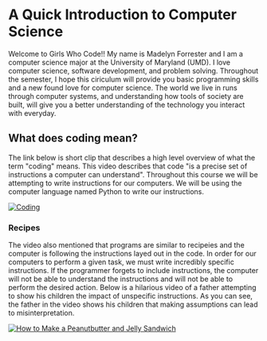 # A Quick Introduction to Computer Science

Welcome to Girls Who Code!! 
My name is Madelyn Forrester and I am a computer science major at the University of Maryland (UMD). I love computer science, 
software development, and problem solving. Throughout the semester, I hope this ciriculum will provide you basic programming
skills and a new found love for computer science. The world we live in runs through computer systems, and understanding how 
tools of society are built, will give you a better understanding of the technology you interact with everyday. 

## What does coding mean? 

The link below is short clip that describes a high level overview of what the term "coding" means. This video describes that code "is a precise set of instructions a computer can understand". Throughout this course we will be attempting to write instructions for our computers. We will be using the computer language named Python to write our instructions. 

[![Coding](http://img.youtube.com/vi/cKhVupvyhKk/0.jpg)](http://www.youtube.com/watch?v=cKhVupvyhKk "What is coding?")

### Recipes

The video also mentioned that programs are similar to recipeies and the computer is following the instructions layed out in the code. In order for our computers to perform a given task, we must write incredibly specific instructions. If the programmer forgets to include instructions, the computer will not be able to understand the instructions and will not be able to perform the desired action. Below is a hilarious video of a father attempting to show his children the impact of unspecific instructions. As you can see, the father in the video shows his children that making assumptions can lead to misinterpretation. 

[![How to Make a Peanutbutter and Jelly Sandwich](http://img.youtube.com/vi/cDA3_5982h8/0.jpg)](http://www.youtube.com/watch?v=cDA3_5982h8 "Exact Instructions Challenge - THIS is why my kids hate me. | Josh Darnit")

